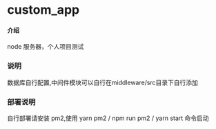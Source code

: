 # custom_app

#### 介绍
node 服务器，个人项目测试


### 说明

数据库自行配置,中间件模块可以自行在middleware/src目录下自行添加

### 部署说明

自行部署请安装 pm2,使用 yarn pm2 / npm run pm2 / yarn start 命令启动